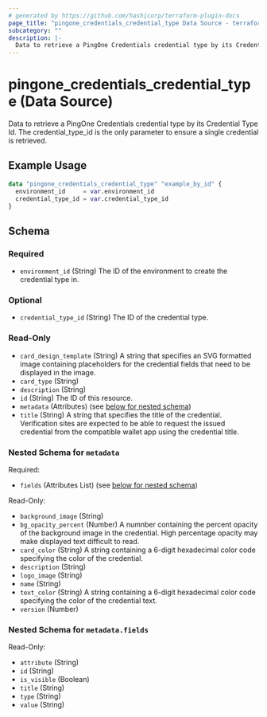 ```yaml
---
# generated by https://github.com/hashicorp/terraform-plugin-docs
page_title: "pingone_credentials_credential_type Data Source - terraform-provider-pingone"
subcategory: ""
description: |-
  Data to retrieve a PingOne Credentials credential type by its Credential Type Id. The credentialtypeid is the only parameter to ensure a single credential is retrieved.
---
```


# pingone_credentials_credential_type (Data Source)

Data to retrieve a PingOne Credentials credential type by its Credential Type Id. The credential_type_id is the only parameter to ensure a single credential is retrieved.

## Example Usage

```terraform
data "pingone_credentials_credential_type" "example_by_id" {
  environment_id     = var.environment_id
  credential_type_id = var.credential_type_id
}
```

<!-- schema generated by tfplugindocs -->
## Schema

### Required

- `environment_id` (String) The ID of the environment to create the credential type in.

### Optional

- `credential_type_id` (String) The ID of the credential type.

### Read-Only

- `card_design_template` (String) A string that specifies an SVG formatted image containing placeholders for the credential fields that need to be displayed in the image.
- `card_type` (String)
- `description` (String)
- `id` (String) The ID of this resource.
- `metadata` (Attributes) (see [below for nested schema](#nestedatt--metadata))
- `title` (String) A string that specifies the title of the credential. Verification sites are expected to be able to request the issued credential from the compatible wallet app using the credential title.

<a id="nestedatt--metadata"></a>
### Nested Schema for `metadata`

Required:

- `fields` (Attributes List) (see [below for nested schema](#nestedatt--metadata--fields))

Read-Only:

- `background_image` (String)
- `bg_opacity_percent` (Number) A numnber containing the percent opacity of the background image in the credential. High percentage opacity may make displayed text difficult to read.
- `card_color` (String) A string containing a 6-digit hexadecimal color code specifying the color of the credential.
- `description` (String)
- `logo_image` (String)
- `name` (String)
- `text_color` (String) A string containing a 6-digit hexadecimal color code specifying the color of the credential text.
- `version` (Number)

<a id="nestedatt--metadata--fields"></a>
### Nested Schema for `metadata.fields`

Read-Only:

- `attribute` (String)
- `id` (String)
- `is_visible` (Boolean)
- `title` (String)
- `type` (String)
- `value` (String)


